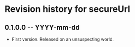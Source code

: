 # Revision history for secureUrl

## 0.1.0.0 -- YYYY-mm-dd

* First version. Released on an unsuspecting world.
